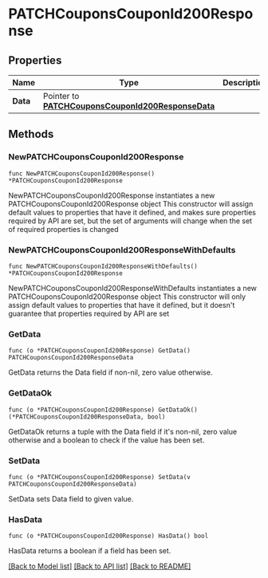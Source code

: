 # PATCHCouponsCouponId200Response

## Properties

Name | Type | Description | Notes
------------ | ------------- | ------------- | -------------
**Data** | Pointer to [**PATCHCouponsCouponId200ResponseData**](PATCHCouponsCouponId200ResponseData.md) |  | [optional] 

## Methods

### NewPATCHCouponsCouponId200Response

`func NewPATCHCouponsCouponId200Response() *PATCHCouponsCouponId200Response`

NewPATCHCouponsCouponId200Response instantiates a new PATCHCouponsCouponId200Response object
This constructor will assign default values to properties that have it defined,
and makes sure properties required by API are set, but the set of arguments
will change when the set of required properties is changed

### NewPATCHCouponsCouponId200ResponseWithDefaults

`func NewPATCHCouponsCouponId200ResponseWithDefaults() *PATCHCouponsCouponId200Response`

NewPATCHCouponsCouponId200ResponseWithDefaults instantiates a new PATCHCouponsCouponId200Response object
This constructor will only assign default values to properties that have it defined,
but it doesn't guarantee that properties required by API are set

### GetData

`func (o *PATCHCouponsCouponId200Response) GetData() PATCHCouponsCouponId200ResponseData`

GetData returns the Data field if non-nil, zero value otherwise.

### GetDataOk

`func (o *PATCHCouponsCouponId200Response) GetDataOk() (*PATCHCouponsCouponId200ResponseData, bool)`

GetDataOk returns a tuple with the Data field if it's non-nil, zero value otherwise
and a boolean to check if the value has been set.

### SetData

`func (o *PATCHCouponsCouponId200Response) SetData(v PATCHCouponsCouponId200ResponseData)`

SetData sets Data field to given value.

### HasData

`func (o *PATCHCouponsCouponId200Response) HasData() bool`

HasData returns a boolean if a field has been set.


[[Back to Model list]](../README.md#documentation-for-models) [[Back to API list]](../README.md#documentation-for-api-endpoints) [[Back to README]](../README.md)


